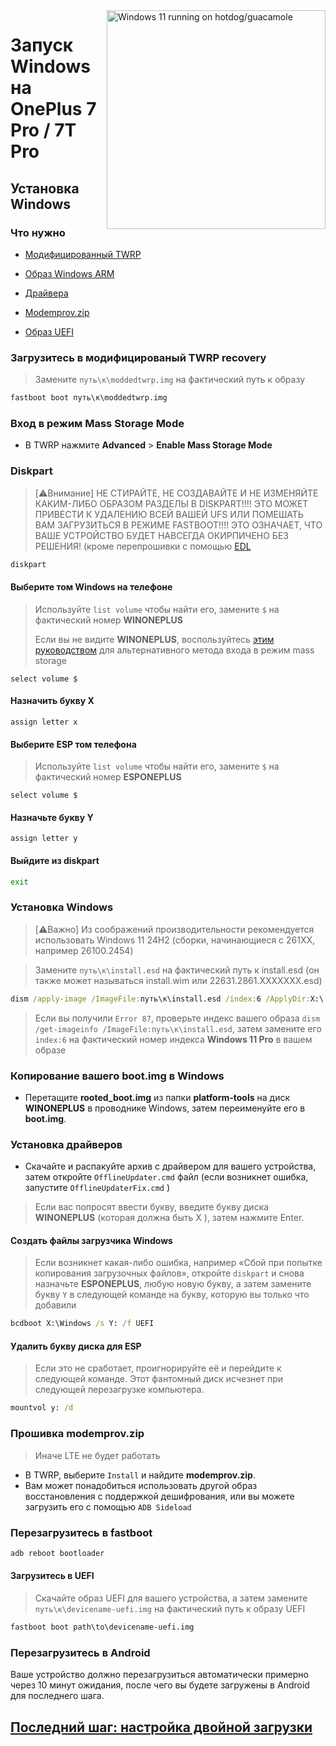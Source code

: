 <img align="right" src="https://github.com/n00b69/woa-op7/blob/main/op7.png" width="350" alt="Windows 11 running on hotdog/guacamole">

# Запуск Windows на OnePlus 7 Pro / 7T Pro

## Установка Windows

### Что нужно
- [Модифицированный TWRP](https://github.com/n00b69/woa-op7/releases/download/Files/moddedtwrp.img)

- [Образ Windows ARM](https://arkt-7.github.io/woawin/)
  
- [Драйвера](https://github.com/n00b69/woa-op7/releases/tag/Drivers)

- [Modemprov.zip](https://github.com/n00b69/woa-op7/releases/download/Files/modemprov.zip)

- [Образ UEFI](https://github.com/n00b69/woa-op7/releases/tag/UEFI)

### Загрузитесь в модифицированый TWRP recovery
> Замените `путь\к\moddedtwrp.img` на фактический путь к образу
```cmd
fastboot boot путь\к\moddedtwrp.img
```

### Вход в режим Mass Storage Mode
- В TWRP нажмите **Advanced** > **Enable Mass Storage Mode**

### Diskpart
> [⚠️Внимание]
> НЕ СТИРАЙТЕ, НЕ СОЗДАВАЙТЕ И НЕ ИЗМЕНЯЙТЕ КАКИМ-ЛИБО ОБРАЗОМ РАЗДЕЛЫ В DISKPART!!!! ЭТО МОЖЕТ ПРИВЕСТИ К УДАЛЕНИЮ ВСЕЙ ВАШЕЙ UFS ИЛИ ПОМЕШАТЬ ВАМ ЗАГРУЗИТЬСЯ В РЕЖИМЕ FASTBOOT!!!! ЭТО ОЗНАЧАЕТ, ЧТО ВАШЕ УСТРОЙСТВО БУДЕТ НАВСЕГДА ОКИРПИЧЕНО БЕЗ РЕШЕНИЯ! (кроме перепрошивки с помощью [EDL](edl-ru.md)
```cmd
diskpart
```

#### Выберите том Windows на телефоне
> Используйте `list volume` чтобы найти его, замените `$` на фактический номер **WINONEPLUS**
>
> Если вы не видите **WINONEPLUS**, воспользуйтесь [этим руководством](troubleshooting-ru.md#mass-storage-mode-does-not-work) для альтернативного метода входа в режим mass storage 
```diskpart
select volume $
``` 

#### Назначить букву X
```diskpart
assign letter x
``` 

#### Выберите ESP том телефона
> Используйте `list volume` чтобы найти его, замените `$` на фактический номер **ESPONEPLUS**
```diskpart
select volume $
``` 

#### Назначьте букву Y
```diskpart
assign letter y
```

#### Выйдите из diskpart
```cmd
exit
```

### Установка Windows
> [⚠️Важно]
> Из соображений производительности рекомендуется использовать Windows 11 24H2 (сборки, начинающиеся с 261XX, например 26100.2454)

> Замените `путь\к\install.esd` на фактический путь к install.esd (он также может называться install.wim или 22631.2861.XXXXXXX.esd)

```cmd
dism /apply-image /ImageFile:путь\к\install.esd /index:6 /ApplyDir:X:\
```

> Если вы получили `Error 87`, проверьте индекс вашего образа `dism /get-imageinfo /ImageFile:путь\к\install.esd`, затем замените его `index:6` на фактический номер индекса **Windows 11 Pro** в вашем образе

### Копирование вашего boot.img в Windows
- Перетащите **rooted_boot.img** из папки **platform-tools** на диск **WINONEPLUS** в проводнике Windows, затем переименуйте его в **boot.img**.

### Установка драйверов
- Скачайте и распакуйте архив с драйвером для вашего устройства, затем откройте `OfflineUpdater.cmd` файл (если возникнет ошибка, запустите `OfflineUpdaterFix.cmd` )

> Если вас попросят ввести букву, введите букву диска **WINONEPLUS** (которая должна быть X ), затем нажмите Enter.
  
#### Создать файлы загрузчика Windows
> Если возникнет какая-либо ошибка, например «Сбой при попытке копирования загрузочных файлов», откройте `diskpart` и снова назначьте **ESPONEPLUS**, любую новую букву, а затем замените букву `Y` в следующей команде на букву, которую вы только что добавили 
```cmd
bcdboot X:\Windows /s Y: /f UEFI
```

#### Удалить букву диска для ESP
> Если это не сработает, проигнорируйте её и перейдите к следующей команде. Этот фантомный диск исчезнет при следующей перезагрузке компьютера.
```cmd
mountvol y: /d
```

### Прошивка modemprov.zip
> Иначе LTE не будет работать
- В TWRP, выберите `Install` и найдите **modemprov.zip**.
- Вам может понадобиться использовать другой образ восстановления с поддержкой дешифрования, или вы можете загрузить его с помощью `ADB Sideload`

### Перезагрузитесь в fastboot
```cmd
adb reboot bootloader
```

#### Загрузитесь в  UEFI
> Скачайте образ UEFI для вашего устройства, а затем замените `путь\к\devicename-uefi.img` на фактический путь к образу UEFI
```cmd
fastboot boot path\to\devicename-uefi.img
```

### Перезагрузитесь в Android
Ваше устройство должно перезагрузиться автоматически примерно через 10 минут ожидания, после чего вы будете загружены в Android для последнего шага.

## [Последний шаг: настройка двойной загрузки](dualboot-selection-ru.md)


















